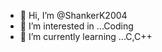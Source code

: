 - 👋 Hi, I’m @ShankerK2004
- 👀 I’m interested in ...Coding
- 🌱 I’m currently learning ...C,C++
<!---
ShankerK2004/ShankerK2004 is a ✨ special ✨ repository because its `README.md` (this file) appears on your GitHub profile.
You can click the Preview link to take a look at your changes.
--->
